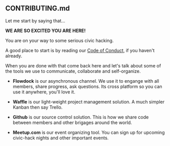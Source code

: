 ## CONTRIBUTING.md



Let me start by saying that...

**WE ARE SO EXCITED YOU ARE HERE!**

You are on your way to some serious
civic hacking. 

A good place to start is by reading our
[Code of Conduct](https://github.com/codefordenver/codeofconduct),
if you haven't already.

When you are done with 
that come back here and let's talk about some of the tools
we use to communicate, collaborate and self-organize.

- **Flowdock** is our asynchronous channel. We use it to 
 engange with all members, share progress, ask questions. 
 Its cross platform so you can use it anywhere, you'll love it. 

- **Waffle** is our light-weight project management solution. 
 A much simpler Kanban then say Trello.

- **Github** is our source control solution. This is how we 
share code between members and other brigages around the world.

- **Meetup.com** is our event organizing tool. You can sign
up for upcoming civic-hack nights and other important events.

